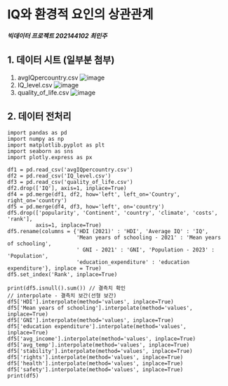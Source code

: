 # IQ와 환경적 요인의 상관관계
##### 빅데이터 프로젝트 202144102 최민주

## 1. 데이터 시트 (일부분 첨부)
1. avgIQpercountry.csv
   ![image](https://github.com/lllllIIlI/study/assets/93465102/97a88f0f-6567-4d1c-8d7e-466a07af2a66)
2. IQ_level.csv
   ![image](https://github.com/lllllIIlI/study/assets/93465102/2bac0545-1963-451b-83af-27838aa241f5)
3. quality_of_life.csv
   ![image](https://github.com/lllllIIlI/study/assets/93465102/32f2aa94-2e8c-4e0a-8659-ed161ef03d17)

## 2. 데이터 전처리
```
import pandas as pd
import numpy as np
import matplotlib.pyplot as plt
import seaborn as sns
import plotly.express as px

df1 = pd.read_csv('avgIQpercountry.csv')
df2 = pd.read_csv('IQ_level.csv')
df3 = pd.read_csv('quality_of_life.csv')
df2.drop(['IQ'], axis=1, inplace=True)
df4 = pd.merge(df1, df2, how='left', left_on='Country', right_on='country')
df5 = pd.merge(df4, df3, how='left', on='country')
df5.drop(['popularity', 'Continent', 'country', 'climate', 'costs', 'rank'],
         axis=1, inplace=True)
df5.rename(columns = {'HDI (2021)' : 'HDI', 'Average IQ' : 'IQ',
                      'Mean years of schooling - 2021' : 'Mean years of schooling',
                      ' GNI - 2021' : 'GNI', 'Population - 2023' : 'Population',
                      'education_expenditure' : 'education expenditure'}, inplace = True)
df5.set_index('Rank', inplace=True)

print(df5.isnull().sum()) // 결측치 확인
// interpolate - 결측치 보간(선형 보간)
df5['HDI'].interpolate(method='values', inplace=True)
df5['Mean years of schooling'].interpolate(method='values', inplace=True)
df5['GNI'].interpolate(method='values', inplace=True)
df5['education expenditure'].interpolate(method='values', inplace=True)
df5['avg_income'].interpolate(method='values', inplace=True)
df5['avg_temp'].interpolate(method='values', inplace=True)
df5['stability'].interpolate(method='values', inplace=True)
df5['rights'].interpolate(method='values', inplace=True)
df5['health'].interpolate(method='values', inplace=True)
df5['safety'].interpolate(method='values', inplace=True)
print(df5)
```
